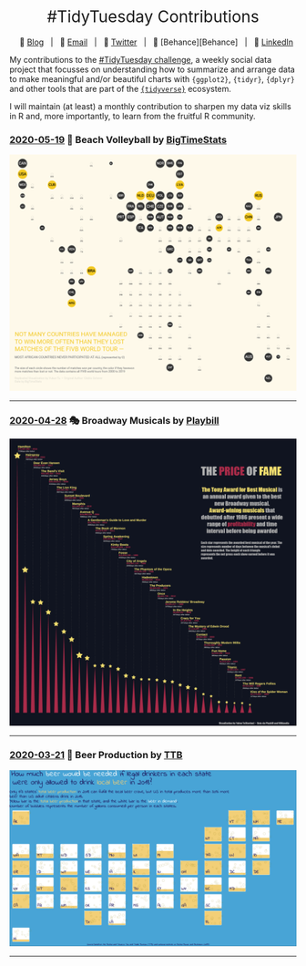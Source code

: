 <h1 style="font-weight:normal" align="center">
  &nbsp;#TidyTuesday Contributions&nbsp;
</h1>

<div align="center">

&nbsp;&nbsp;&nbsp;:link: [Blog][Blog]&nbsp;&nbsp;&nbsp;|&nbsp;&nbsp;&nbsp;:e-mail: [Email][Email]&nbsp;&nbsp;&nbsp;|&nbsp;&nbsp;&nbsp;:speech_balloon: [Twitter][Twitter]&nbsp;&nbsp;&nbsp;|&nbsp;&nbsp;&nbsp;:art: [Behance][Behance]&nbsp;&nbsp;&nbsp;|&nbsp;&nbsp;&nbsp;:necktie: [LinkedIn][LinkedIn]

</div>

[Twitter]:https://twitter.com/tu_yukun
[LinkedIn]:https://www.linkedin.com/in/yukun-tu-3886a2158/
[Email]:tugordon@outlook.com
[Blog]:https://tuyukun.com/post/
[Portfolio]:tuyukun.com

My contributions to the [#TidyTuesday challenge](https://github.com/rfordatascience/tidytuesday), a weekly social data project that focusses on understanding how to summarize and arrange data to make meaningful and/or beautiful charts with `{ggplot2}`, `{tidyr}`, `{dplyr}` and other tools that are part of the [`{tidyverse}`](https://www.tidyverse.org/) ecosystem. 

I will maintain (at least) a monthly contribution to sharpen my data viz skills in R and, more importantly, to learn from the fruitful R community.

### [2020-05-19](20200519_BeachVolleyball/replicate.Rmd) 🏐 Beach Volleyball by [BigTimeStats](https://bigtimestats.blog/data/)

![volleyball](20200519_BeachVolleyball/20200519_BeachVolleyball.png)

***

### [2020-04-28](20200428_Broadway/submit.Rmd) 🎭️ Broadway Musicals by [Playbill](https://www.playbill.com/grosses)

![broadway](20200428_Broadway/20200428_Broadway.png)

***

### [2020-03-21](20200321_Beerproduction/Beer_states.Rmd) 🍺 Beer Production by [TTB](https://www.ttb.gov/beer/statistics)

![beer](20200321_Beerproduction/20200321_Beerproduction.png)

***



